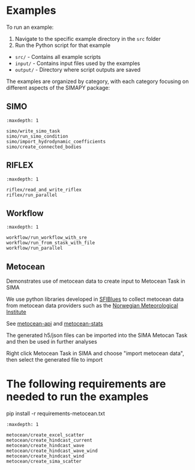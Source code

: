 # Examples

To run an example:

1. Navigate to the specific example directory in the `src` folder
2. Run the Python script for that example

* `src/` - Contains all example scripts
* `input/` - Contains input files used by the examples
* `output/` - Directory where script outputs are saved

The examples are organized by category, with each category focusing on different aspects of the SIMAPY package:

## SIMO

```{toctree}
:maxdepth: 1

simo/write_simo_task
simo/run_simo_condition
simo/import_hydrodynamic_coefficients
simo/create_connected_bodies
```

## RIFLEX

```{toctree}
:maxdepth: 1

riflex/read_and_write_riflex
riflex/run_parallel
```


## Workflow

```{toctree}
:maxdepth: 1

workflow/run_workflow_with_sre
workflow/run_from_stask_with_file
workflow/run_parallel
```

## Metocean

Demonstrates use of metocean data to create input to Metocean Task in SIMA

We use python libraries developed in [SFIBlues](https://sfiblues.no/) to collect metocean data from metocean data providers such as the [Norwegian Meteorological Institute](https://www.met.no/en)

See [metocean-api](https://metocean-api.readthedocs.io) and [metocean-stats](https://metocean-stats.readthedocs.io)

The generated h5/json files can be imported into the SIMA Metocan Task and then be used in further analyses

Right click Metocean Task in SIMA and choose "import metocean data", then select the generated file to import

# The following requirements are needed to run the examples

pip install -r requirements-metocean.txt

```{toctree}
:maxdepth: 1

metocean/create_excel_scatter
metocean/create_hindcast_current
metocean/create_hindcast_wave
metocean/create_hindcast_wave_wind
metocean/create_hindcast_wind
metocean/create_sima_scatter
```